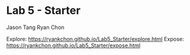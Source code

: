 # Lab 5 - Starter
Jason Tang
Ryan Chon

Explore: https://ryankchon.github.io/Lab5_Starter/explore.html
Expose: https://ryankchon.github.io/Lab5_Starter/expose.html